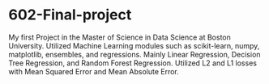 # 602-Final-project
My first Project in the Master of Science in Data Science at Boston University.
Utilized Machine Learning modules such as scikit-learn, numpy, matplotlib, ensembles, and regressions. Mainly Linear Regression, Decision Tree Regression, and Random Forest Regression.
Utilized L2 and L1 losses with Mean Squared Error and Mean Absolute Error.
